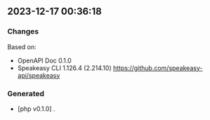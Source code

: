 

## 2023-12-17 00:36:18
### Changes
Based on:
- OpenAPI Doc 0.1.0 
- Speakeasy CLI 1.126.4 (2.214.10) https://github.com/speakeasy-api/speakeasy
### Generated
- [php v0.1.0] .